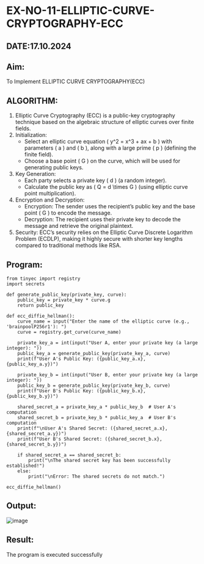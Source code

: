 # EX-NO-11-ELLIPTIC-CURVE-CRYPTOGRAPHY-ECC
## DATE:17.10.2024
## Aim:
To Implement ELLIPTIC CURVE CRYPTOGRAPHY(ECC)

## ALGORITHM:

1. Elliptic Curve Cryptography (ECC) is a public-key cryptography technique based on the algebraic structure of elliptic curves over finite fields.
2. Initialization:
   - Select an elliptic curve equation \( y^2 = x^3 + ax + b \) with parameters \( a \) and \( b \), along with a large prime \( p \) (defining the finite field).
   - Choose a base point \( G \) on the curve, which will be used for generating public keys.
3. Key Generation:
   - Each party selects a private key \( d \) (a random integer).
   - Calculate the public key as \( Q = d \times G \) (using elliptic curve point multiplication).
4. Encryption and Decryption:
   - Encryption: The sender uses the recipient’s public key and the base point \( G \) to encode the message.
   - Decryption: The recipient uses their private key to decode the message and retrieve the original plaintext.
5. Security: ECC’s security relies on the Elliptic Curve Discrete Logarithm Problem (ECDLP), making it highly secure with shorter key lengths compared to traditional methods like RSA.

## Program:
```
from tinyec import registry
import secrets

def generate_public_key(private_key, curve):
    public_key = private_key * curve.g
    return public_key

def ecc_diffie_hellman():
    curve_name = input("Enter the name of the elliptic curve (e.g., 'brainpoolP256r1'): ")
    curve = registry.get_curve(curve_name)

    private_key_a = int(input("User A, enter your private key (a large integer): "))
    public_key_a = generate_public_key(private_key_a, curve)
    print(f"User A's Public Key: ({public_key_a.x}, {public_key_a.y})")

    private_key_b = int(input("User B, enter your private key (a large integer): "))
    public_key_b = generate_public_key(private_key_b, curve)
    print(f"User B's Public Key: ({public_key_b.x}, {public_key_b.y})")

    shared_secret_a = private_key_a * public_key_b  # User A's computation
    shared_secret_b = private_key_b * public_key_a  # User B's computation
    print(f"\nUser A's Shared Secret: ({shared_secret_a.x}, {shared_secret_a.y})")
    print(f"User B's Shared Secret: ({shared_secret_b.x}, {shared_secret_b.y})")

    if shared_secret_a == shared_secret_b:
        print("\nThe shared secret key has been successfully established!")
    else:
        print("\nError: The shared secrets do not match.")

ecc_diffie_hellman()

```
## Output:
![image](https://github.com/user-attachments/assets/1460637e-3806-4d22-a0b3-93207784fc5f)

## Result:
The program is executed successfully

